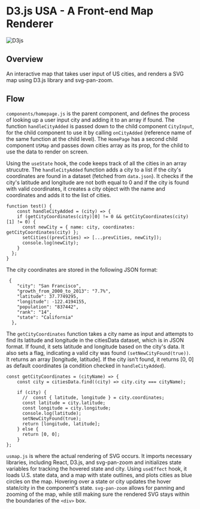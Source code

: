 # D3.js USA - A Front-end Map Renderer

![D3js](https://github.com/BianLee/d3-svg/assets/62369269/74fbbf5f-e674-4fc4-b6c6-5709403adab1)

## Overview
An interactive map that takes user input of US cities, and renders a SVG map using D3.js library and svg-pan-zoom.

## Flow
`components/homepage.js` is the parent component, and defines the process of looking up a user input city and adding it to an array if found. The function `handleCityAdded` is passed down to the child component `CityInput`, for the child component to use it by calling `onCityAdded` (reference name of the same function at the child level). The `HomePage` has a second child component `USMap` and passes down cities array as its prop, for the child to use the data to render on screen.

Using the `useState` hook, the code keeps track of all the cities in an array strucutre. The `handleCityAdded` function adds a city to a list if the city's coordinates are found in a dataset (fetched from `data.json`). It checks if the city's latitude and longitude are not both equal to 0 and if the city is found with valid coordinates, it creates a city object with the name and coordinates and adds it to the list of cities.

```
function test() {
    const handleCityAdded = (city) => {
    if (getCityCoordinates(city)[0] != 0 && getCityCoordinates(city)[1] != 0) {
      const newCity = { name: city, coordinates: getCityCoordinates(city) };
      setCities((prevCities) => [...prevCities, newCity]);
      console.log(newCity);
    }
  };
}
```

The city coordinates are stored in the following JSON format:
```
 {
    "city": "San Francisco",
    "growth_from_2000_to_2013": "7.7%",
    "latitude": 37.7749295,
    "longitude": -122.4194155,
    "population": "837442",
    "rank": "14",
    "state": "California"
  },
```

The `getCityCoordinates` function takes a city name as input and attempts to find its latitude and longitude in the citiesData dataset, which is in JSON format. If found, it sets latitude and longitude based on the city's data. It also sets a flag, indicating a valid city was found `(setNewCityFound(true))`. It returns an array [longitude, latitude]. If the city isn't found, it returns [0, 0] as default coordinates (a condition checked in `handleCityAdded`).

```
const getCityCoordinates = (cityName) => {
    const city = citiesData.find((city) => city.city === cityName);
    
    if (city) {
      //  const { latitude, longitude } = city.coordinates;
      const latitude = city.latitude;
      const longitude = city.longitude;
      console.log(latitude);
      setNewCityFound(true);
      return [longitude, latitude];
    } else {
      return [0, 0];
    }
};
```

`usmap.js` is where the actual rendering of SVG occurs. It imports necessary libraries, including React, D3.js, and svg-pan-zoom and initializes state variables for tracking the hovered state and city. Using `useEffect` hook, it loads U.S. state data, and  a map with state outlines, and plots cities as blue circles on the map. Hovering over a state or city updates the hover state/city in the component's state. `svg-pan-zoom` allows for panning and zooming of the map, while still making sure the rendered SVG stays within the boundaries of the `<div>` box.




